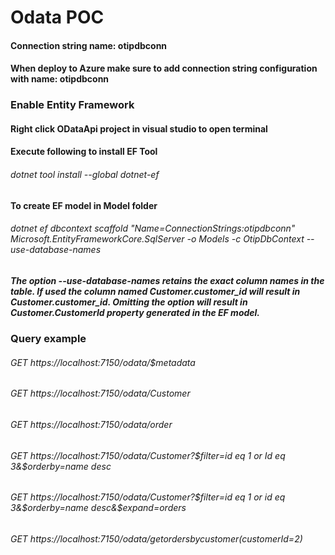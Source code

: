 # Odata POC

#### Connection string name: otipdbconn
#### When deploy to Azure make sure to add connection string configuration with name: otipdbconn

### Enable Entity Framework
#### Right click ODataApi project in visual studio to open terminal
#### Execute following to install EF Tool
###### dotnet tool install --global dotnet-ef
#### To create EF model in Model folder 
###### dotnet ef dbcontext scaffold "Name=ConnectionStrings:otipdbconn" Microsoft.EntityFrameworkCore.SqlServer -o Models -c OtipDbContext --use-database-names
##### The option --use-database-names retains the exact column names in the table. If used the column named Customer.customer_id will result in Customer.customer_id. Omitting the option will result in Customer.CustomerId property generated in the EF model.

### Query example
###### GET https://localhost:7150/odata/$metadata
###### GET https://localhost:7150/odata/Customer
###### GET https://localhost:7150/odata/order
###### GET https://localhost:7150/odata/Customer?$filter=id eq 1 or Id eq 3&$orderby=name desc
###### GET https://localhost:7150/odata/Customer?$filter=id eq 1 or id eq 3&$orderby=name desc&$expand=orders
###### GET https://localhost:7150/odata/getordersbycustomer(customerId=2)
